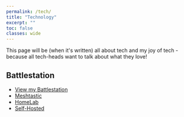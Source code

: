 ```yaml
---
permalink: /tech/
title: "Technology"
excerpt: ""
toc: false
classes: wide
---
```


This page will be (when it's written) all about tech and my joy of tech - because all tech-heads want to talk about what they love!

## Battlestation

- [View my Battlestation](battlestation)
- [Meshtastic](meshtastic)
- [HomeLab](homelab)
- [Self-Hosted](selfhosted)